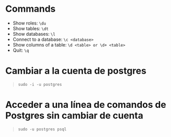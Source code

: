 # Commands

* Show roles: `\du`
* Show tables: `\dt`
* Show databases: `\l`
* Connect to a database: `\c <database>`
* Show columns of a table: `\d <table> or \d+ <table>`
* Quit: `\q`


# Cambiar a la cuenta de postgres

> `sudo -i -u postgres`

# Acceder a una línea de comandos de Postgres sin cambiar de cuenta

> `sudo -u postgres psql`